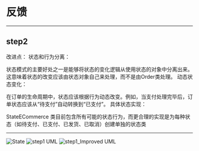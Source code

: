 # 反馈

---

## step2

改进点：
状态和行为分离：

状态模式的主要好处之一是能够将状态的变化逻辑从使用状态的对象中分离出来。这意味着状态的改变应该由状态对象自己来处理，而不是由Order类处理。
动态状态变化：

在订单的生命周期中，状态应该根据行为动态改变。例如，当支付处理完毕后，订单状态应该从“待支付”自动转换到“已支付”。
具体状态实现：

StateECommerce 类目前包含所有可能的状态行为，而更合理的实现是为每种状态（如待支付、已支付、已发货、已取消）创建单独的状态类

---

![State](https://cdn.jsdelivr.net/gh/huanxueshengmou/picture-host/State_Design_Pattern_UML_Class_Diagram.svg.png)
![step1 UML](https://cdn.jsdelivr.net/gh/huanxueshengmou/picture-host/20241008230920.png)
![step1_Improved UML](https://cdn.jsdelivr.net/gh/huanxueshengmou/picture-host/20241008231307.png)
